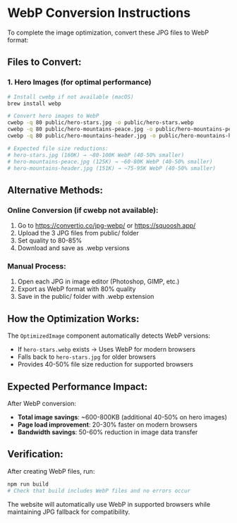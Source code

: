 # WebP Conversion Instructions

To complete the image optimization, convert these JPG files to WebP format:

## Files to Convert:

### 1. Hero Images (for optimal performance)
```bash
# Install cwebp if not available (macOS)
brew install webp

# Convert hero images to WebP
cwebp -q 80 public/hero-stars.jpg -o public/hero-stars.webp
cwebp -q 80 public/hero-mountains-peace.jpg -o public/hero-mountains-peace.webp  
cwebp -q 80 public/hero-mountains-header.jpg -o public/hero-mountains-header.webp

# Expected file size reductions:
# hero-stars.jpg (160K) → ~80-100K WebP (40-50% smaller)
# hero-mountains-peace.jpg (125K) → ~60-80K WebP (40-50% smaller)
# hero-mountains-header.jpg (151K) → ~75-95K WebP (40-50% smaller)
```

## Alternative Methods:

### Online Conversion (if cwebp not available):
1. Go to https://convertio.co/jpg-webp/ or https://squoosh.app/
2. Upload the 3 JPG files from public/ folder
3. Set quality to 80-85%
4. Download and save as .webp versions

### Manual Process:
1. Open each JPG in image editor (Photoshop, GIMP, etc.)
2. Export as WebP format with 80% quality
3. Save in the public/ folder with .webp extension

## How the Optimization Works:

The `OptimizedImage` component automatically detects WebP versions:
- If `hero-stars.webp` exists → Uses WebP for modern browsers
- Falls back to `hero-stars.jpg` for older browsers
- Provides 40-50% file size reduction for supported browsers

## Expected Performance Impact:

After WebP conversion:
- **Total image savings**: ~600-800KB (additional 40-50% on hero images)
- **Page load improvement**: 20-30% faster on modern browsers
- **Bandwidth savings**: 50-60% reduction in image data transfer

## Verification:

After creating WebP files, run:
```bash
npm run build
# Check that build includes WebP files and no errors occur
```

The website will automatically use WebP in supported browsers while maintaining JPG fallback for compatibility.